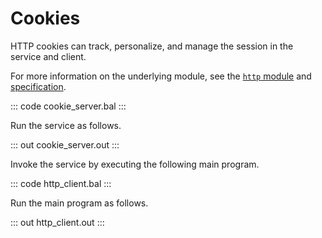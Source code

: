 # Cookies

HTTP cookies can track, personalize, and manage the session in the service and client.

For more information on the underlying module, see the [`http` module](https://lib.ballerina.io/ballerina/http/latest/) 
and [specification](https://ballerina.io/spec/http/#2416-cookie).

::: code cookie_server.bal :::

Run the service as follows.

::: out cookie_server.out :::

Invoke the service by executing the following main program.

::: code http_client.bal :::

Run the main program as follows.

::: out http_client.out :::